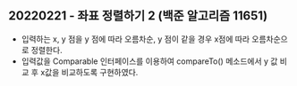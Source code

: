 ## 20220221 - 좌표 정렬하기 2 (백준 알고리즘 11651) 
- 입력하는 x, y 점을 y 점에 따라 오름차순, y 점이 같을 경우 x점에 따라 오름차순으로 정렬한다.
- 입력값을 Comparable 인터페이스를 이용하여 compareTo() 메소드에서 y 값 비교 후 x값을 비교하도록 구현하였다.